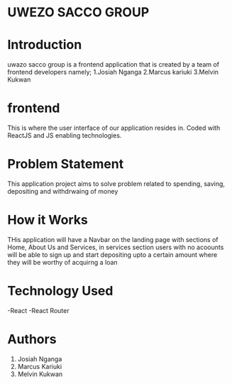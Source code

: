 # UWEZO SACCO GROUP

# Introduction
uwazo sacco group is a frontend application that is created by a team of frontend developers namely;
    1.Josiah Nganga
    2.Marcus kariuki
    3.Melvin Kukwan
    
# frontend
This is where the user interface of our application resides in. Coded with ReactJS and JS enabling technologies.

# Problem Statement
This application project aims to solve problem related to spending, saving, depositing and withdrwaing of money

# How it Works
THis application will have a Navbar on the landing page with sections of Home, About Us and Services, in services section users with no acoounts will be able to sign up and start depositing upto a certain amount where they will be worthy of acquirng a loan

# Technology Used
-React
-React Router

# Authors

1. Josiah Nganga
2. Marcus Kariuki
3. Melvin Kukwan
